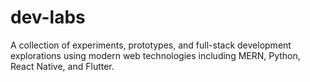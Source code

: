 # dev-labs
A collection of experiments, prototypes, and full-stack development explorations using modern web technologies including MERN, Python, React Native, and Flutter.
